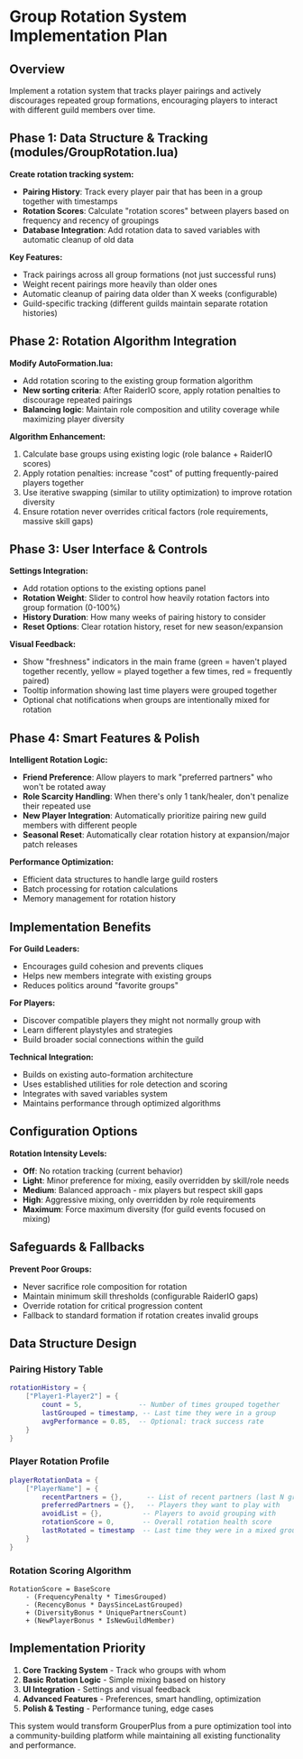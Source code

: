 # Group Rotation System Implementation Plan

## Overview
Implement a rotation system that tracks player pairings and actively discourages repeated group formations, encouraging players to interact with different guild members over time.

## Phase 1: Data Structure & Tracking (modules/GroupRotation.lua)

**Create rotation tracking system:**
- **Pairing History**: Track every player pair that has been in a group together with timestamps
- **Rotation Scores**: Calculate "rotation scores" between players based on frequency and recency of groupings
- **Database Integration**: Add rotation data to saved variables with automatic cleanup of old data

**Key Features:**
- Track pairings across all group formations (not just successful runs)
- Weight recent pairings more heavily than older ones
- Automatic cleanup of pairing data older than X weeks (configurable)
- Guild-specific tracking (different guilds maintain separate rotation histories)

## Phase 2: Rotation Algorithm Integration

**Modify AutoFormation.lua:**
- Add rotation scoring to the existing group formation algorithm
- **New sorting criteria**: After RaiderIO score, apply rotation penalties to discourage repeated pairings
- **Balancing logic**: Maintain role composition and utility coverage while maximizing player diversity

**Algorithm Enhancement:**
1. Calculate base groups using existing logic (role balance + RaiderIO scores)
2. Apply rotation penalties: increase "cost" of putting frequently-paired players together
3. Use iterative swapping (similar to utility optimization) to improve rotation diversity
4. Ensure rotation never overrides critical factors (role requirements, massive skill gaps)

## Phase 3: User Interface & Controls

**Settings Integration:**
- Add rotation options to the existing options panel
- **Rotation Weight**: Slider to control how heavily rotation factors into group formation (0-100%)
- **History Duration**: How many weeks of pairing history to consider
- **Reset Options**: Clear rotation history, reset for new season/expansion

**Visual Feedback:**
- Show "freshness" indicators in the main frame (green = haven't played together recently, yellow = played together a few times, red = frequently paired)
- Tooltip information showing last time players were grouped together
- Optional chat notifications when groups are intentionally mixed for rotation

## Phase 4: Smart Features & Polish

**Intelligent Rotation Logic:**
- **Friend Preference**: Allow players to mark "preferred partners" who won't be rotated away
- **Role Scarcity Handling**: When there's only 1 tank/healer, don't penalize their repeated use
- **New Player Integration**: Automatically prioritize pairing new guild members with different people
- **Seasonal Reset**: Automatically clear rotation history at expansion/major patch releases

**Performance Optimization:**
- Efficient data structures to handle large guild rosters
- Batch processing for rotation calculations
- Memory management for rotation history

## Implementation Benefits

**For Guild Leaders:**
- Encourages guild cohesion and prevents cliques
- Helps new members integrate with existing groups
- Reduces politics around "favorite groups"

**For Players:**
- Discover compatible players they might not normally group with
- Learn different playstyles and strategies
- Build broader social connections within the guild

**Technical Integration:**
- Builds on existing auto-formation architecture
- Uses established utilities for role detection and scoring
- Integrates with saved variables system
- Maintains performance through optimized algorithms

## Configuration Options

**Rotation Intensity Levels:**
- **Off**: No rotation tracking (current behavior)
- **Light**: Minor preference for mixing, easily overridden by skill/role needs
- **Medium**: Balanced approach - mix players but respect skill gaps
- **High**: Aggressive mixing, only overridden by role requirements
- **Maximum**: Force maximum diversity (for guild events focused on mixing)

## Safeguards & Fallbacks

**Prevent Poor Groups:**
- Never sacrifice role composition for rotation
- Maintain minimum skill thresholds (configurable RaiderIO gaps)
- Override rotation for critical progression content
- Fallback to standard formation if rotation creates invalid groups

## Data Structure Design

### Pairing History Table
```lua
rotationHistory = {
    ["Player1-Player2"] = {
        count = 5,              -- Number of times grouped together
        lastGrouped = timestamp, -- Last time they were in a group
        avgPerformance = 0.85,  -- Optional: track success rate
    }
}
```

### Player Rotation Profile
```lua
playerRotationData = {
    ["PlayerName"] = {
        recentPartners = {},      -- List of recent partners (last N groups)
        preferredPartners = {},   -- Players they want to play with
        avoidList = {},          -- Players to avoid grouping with
        rotationScore = 0,       -- Overall rotation health score
        lastRotated = timestamp  -- Last time they were in a mixed group
    }
}
```

### Rotation Scoring Algorithm
```
RotationScore = BaseScore 
    - (FrequencyPenalty * TimesGrouped)
    - (RecencyBonus * DaysSinceLastGrouped)
    + (DiversityBonus * UniquePartnersCount)
    + (NewPlayerBonus * IsNewGuildMember)
```

## Implementation Priority

1. **Core Tracking System** - Track who groups with whom
2. **Basic Rotation Logic** - Simple mixing based on history
3. **UI Integration** - Settings and visual feedback
4. **Advanced Features** - Preferences, smart handling, optimization
5. **Polish & Testing** - Performance tuning, edge cases

This system would transform GrouperPlus from a pure optimization tool into a community-building platform while maintaining all existing functionality and performance.